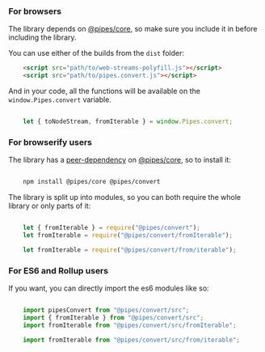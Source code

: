 ### For browsers

The library depends on [@pipes/core](https://github.com/pipesjs/core), so make sure you include it in before including the library.

You can use either of the builds from the `dist` folder:

```html
    <script src="path/to/web-streams-polyfill.js"></script>
    <script src="path/to/pipes.convert.js"></script>
```

And in your code, all the functions will be available on the `window.Pipes.convert` variable.

```javascript

    let { toNodeStream, fromIterable } = window.Pipes.convert;
```

### For browserify users

The library has a [peer-dependency](https://nodejs.org/en/blog/npm/peer-dependencies/) on [@pipes/core](https://github.com/pipesjs/core), so to install it:

```bash

    npm install @pipes/core @pipes/convert

```

The library is split up into modules, so you can both require the whole library or only parts of it:

```javascript

    let { fromIterable } = require("@pipes/convert");
    let fromIterable = require("@pipes/convert/fromIterable");

    let fromIterable = require("@pipes/convert/from/iterable");
```

### For ES6 and Rollup users

If you want, you can directly import the es6 modules like so:

```javascript

    import pipesConvert from "@pipes/convert/src";
    import { fromIterable } from "@pipes/convert/src";
    import fromIterable from "@pipes/convert/src/fromIterable";

    import fromIterable from "@pipes/convert/src/from/iterable";
```
